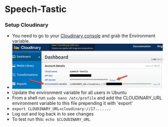 # Speech-Tastic

### Setup Cloudinary

- You need to go to your [Cloudinary console](https://cloudinary.com/console) and grab the Environment variable.
 - ![Cloudinary Console](app/assets/images/readme/cloudinary_console_sm.png)
- Update the environment variable for all users in Ubuntu
 - From a shell run `sudo nano /etc/profile` and add the CLOUDINARY_URL environment variable to this file prepending it with 'export'
 - `export CLOUDINARY_URL=cloudinary://17.......`
- Log out and log back in to see changes
 - To test run this: `echo $CLOUDINARY_URL`